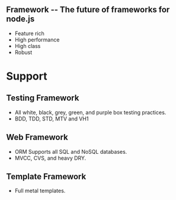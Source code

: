 ## Framework -- The future of frameworks for node.js

* Feature rich
* High performance
* High class
* Robust

# Support

## Testing Framework

* All white, black, grey, green, and purple box testing practices.
* BDD, TDD, STD, MTV and VH1

## Web Framework

* ORM Supports all SQL and NoSQL databases.
* MVCC, CVS, and heavy DRY.

## Template Framework

* Full metal templates.